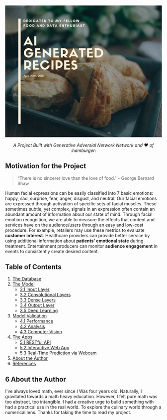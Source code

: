 ![header](img/header.jpg)
<p align="center"><i>A Project Built with Generative Adversial Network Network and ❤️ of :hamburger: </i></p>

## Motivation for the Project

>  “There is no sincerer love than the love of food."
>         - George Bernard Shaw

Human facial expressions can be easily classified into 7 basic emotions: happy, sad, surprise, fear, anger, disgust, and neutral. Our facial emotions are expressed through activation of specific sets of facial muscles. These sometimes subtle, yet complex, signals in an expression often contain an abundant amount of information about our state of mind. Through facial emotion recognition, we are able to measure the effects that content and services have on the audience/users through an easy and low-cost procedure. For example, retailers may use these metrics to evaluate __customer interest__. Healthcare providers can provide better service by using additional information about __patients' emotional state__ during treatment. Entertainment producers can monitor __audience engagement__ in events to consistently create desired content.


## Table of Contents
1. [The Database](#1-the-database)
2. [The Model](#2-the-model)
	* [3.1 Input Layer](#31-input-layer)
	* [3.2 Convolutional Layers](#32-convolutional-layers)  
	* [3.3 Dense Layers](#33-dense-layers)
	* [3.4 Output Layer](#34-output-layer)
	* [3.5 Deep Learning](#35-deep-learning)
3. [Model Validation](#4-model-validation)
	* [4.1 Performance](#41-performance)
	* [4.2 Analysis](#42-analysis)
	* [4.3 Computer Vision](#43-computer-vision)
4. [The Apps](#5-the-apps)
	* [5.1 RESTful API](#51-restful-api)
	* [5.2 Interactive Web App](#52-interactive-web-app)
	* [5.3 Real-Time Prediction via Webcam](#53-real-time-prediction-via-webcam)
5. [About the Author](#7-about-the-author)
6. [References](#8-references)


## 6 About the Author

I've always loved math, ever since I Was four years old. Naturally, I gravitated towards a math heavy education. However, I felt pure math was too abstract, too intangible. I had a creative urge to build something with had a practical use in the real world. To explore the culinary world through a numerical lens. Thanks for taking the time to read my project.
